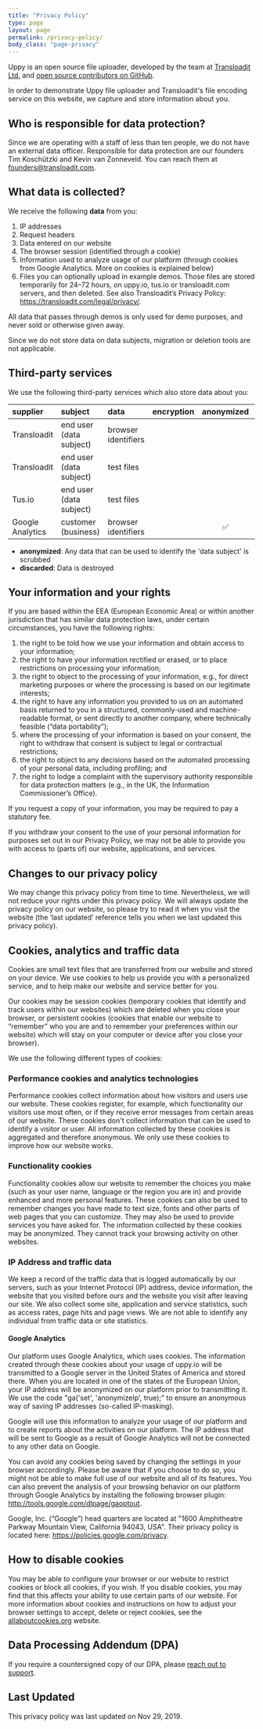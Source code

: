 ```yaml
---
title: "Privacy Policy"
type: page
layout: page
permalink: /privacy-policy/
body_class: "page-privacy"
---
```


Uppy is an open source file uploader, developed by the team at [Transloadit Ltd.](https://transloadit.com) and [open source contributors on GitHub](https://github.com/transloadit/uppy/graphs/contributors).

In order to demonstrate Uppy file uploader and Transloadit's file encoding service on this website, we capture and store information about you.

## Who is responsible for data protection?

Since we are operating with a staff of less than ten people, we do not have an external data officer. Responsible for data protection are our founders Tim Koschützki and Kevin van Zonneveld. You can reach them at <a href="mailto:founders@transloadit.com">founders@transloadit.com</a>.

## What data is collected?

We receive the following **data** from you:

1. IP addresses
2. Request headers
3. Data entered on our website
4. The browser session (identified through a cookie)
5. Information used to analyze usage of our platform (through cookies from Google Analytics. More on cookies is explained below)
6. Files you can optionally upload in example demos. Those files are stored temporarily for 24–72 hours, on uppy.io, tus.io or transloadit.com servers, and then deleted. See also Transloadit’s Privacy Policy: <https://transloadit.com/legal/privacy/>.

All data that passes through demos is only used for demo purposes, and never sold or otherwise given away.

Since we do not store data on data subjects, migration or deletion tools are not applicable.

## Third-party services

We use the following third-party services which also store data about you:

| supplier              | subject                 | data                                     | encryption    | anonymized  | discarded  |
| :---------------------| :---------------------- | :--------------------------------------- | :-----------: | :---------: | :--------: |
| Transloadit           | end user (data subject) | browser identifiers                      |               |             | instantly  |
| Transloadit           | end user (data subject) | test files                               |               |             | in 24h     |
| Tus.io                | end user (data subject) | test files                               |               |             | in 72h     |
| Google Analytics      | customer (business)     | browser identifiers                      |               | ✅          |            |

- **anonymized**: Any data that can be used to identify the 'data subject' is scrubbed
- **discarded**: Data is destroyed

## Your information and your rights

If you are based within the EEA (European Economic Area) or within another jurisdiction that has similar data protection laws, under certain circumstances, you have the following rights:

1. the right to be told how we use your information and obtain access to your information;
1. the right to have your information rectified or erased, or to place restrictions on processing your information;
1. the right to object to the processing of your information, e.g., for direct marketing purposes or where the processing is based on our legitimate interests;
1. the right to have any information you provided to us on an automated basis returned to you in a structured, commonly-used and machine-readable format, or sent directly to another company, where technically feasible (“data portability”);
1. where the processing of your information is based on your consent, the right to withdraw that consent is subject to legal or contractual restrictions;
1. the right to object to any decisions based on the automated processing of your personal data, including profiling; and
1. the right to lodge a complaint with the supervisory authority responsible for data protection matters (e.g., in the UK, the Information Commissioner’s Office).

If you request a copy of your information, you may be required to pay a statutory fee.

If you withdraw your consent to the use of your personal information for purposes set out in our Privacy Policy, we may not be able to provide you with access to (parts of) our website, applications, and services.

## Changes to our privacy policy

We may change this privacy policy from time to time. Nevertheless, we will not reduce your rights under this privacy policy. We will always update the privacy policy on our website, so please try to read it when you visit the website (the ‘last updated’ reference tells you when we last updated this privacy policy).

## Cookies, analytics and traffic data

Cookies are small text files that are transferred from our website and stored on your device. We use cookies to help us provide you with a personalized service, and to help make our website and service better for you.

Our cookies may be session cookies (temporary cookies that identify and track users within our websites) which are deleted when you close your browser, or persistent cookies (cookies that enable our website to “remember” who you are and to remember your preferences within our website) which will stay on your computer or device after you close your browser).

We use the following different types of cookies:

### Performance cookies and analytics technologies

Performance cookies collect information about how visitors and users use our website. These cookies register, for example, which functionality our visitors use most often, or if they receive error messages from certain areas of our website. These cookies don't collect information that can be used to identify a visitor or user. All information collected by these cookies is aggregated and therefore anonymous. We only use these cookies to improve how our website works.

### Functionality cookies

Functionality cookies allow our website to remember the choices you make (such as your user name, language or the region you are in) and provide enhanced and more personal features. These cookies can also be used to remember changes you have made to text size, fonts and other parts of web pages that you can customize. They may also be used to provide services you have asked for. The information collected by these cookies may be anonymized. They cannot track your browsing activity on other websites.

### IP Address and traffic data

We keep a record of the traffic data that is logged automatically by our servers, such as your Internet Protocol (IP) address, device information, the website that you visited before ours and the website you visit after leaving our site. We also collect some site, application and service statistics, such as access rates, page hits and page views. We are not able to identify any individual from traffic data or site statistics.

#### Google Analytics

Our platform uses Google Analytics, which uses cookies. The information created through these cookies about your usage of uppy.io will be transmitted to a Google server in the United States of America and stored there. When you are located in one of the states of the European Union, your IP address will be anonymized on our platform prior to transmitting it. We use the code "ga('set', 'anonymizeIp', true);" to ensure an anonymous way of saving IP addresses (so-called IP-masking).

Google will use this information to analyze your usage of our platform and to create reports about the activities on our platform. The IP address that will be sent to Google as a result of Google Analytics will not be connected to any other data on Google.

You can avoid any cookies being saved by changing the settings in your browser accordingly. Please be aware that if you choose to do so, you might not be able to make full use of our website and all of its features. You can also prevent the analysis of your browsing behavior on our platform through Google Analytics by installing the following browser plugin: <http://tools.google.com/dlpage/gaoptout>.

Google, Inc. (“Google”) head quarters are located at "1600 Amphitheatre Parkway Mountain View, California 94043, USA".
Their privacy policy is located here: <https://policies.google.com/privacy>.

## How to disable cookies

You may be able to configure your browser or our website to restrict cookies or block all cookies, if you wish. If you disable cookies, you may find that this affects your ability to use certain parts of our website. For more information about cookies and instructions on how to adjust your browser settings to accept, delete or reject cookies, see the [allaboutcookies.org](http://allaboutcookies.org) website.

## Data Processing Addendum (DPA)

If you require a countersigned copy of our DPA, please  <a href="mailto:hello@transloadit.com?subject=I+request+a+countersigned+copy+of+your+DPA" onclick="Intercom('showNewMessage', 'Hi, I\'d like to request a countersigned copy of your DPA'); return false;">reach out to support</a>.

## Last Updated

This privacy policy was last updated on Nov 29, 2019.
